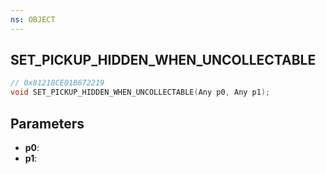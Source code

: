 ```yaml
---
ns: OBJECT
---
```

## SET_PICKUP_HIDDEN_WHEN_UNCOLLECTABLE

```c
// 0x81218CE01B672219
void SET_PICKUP_HIDDEN_WHEN_UNCOLLECTABLE(Any p0, Any p1);
```

## Parameters
* **p0**:
* **p1**:

